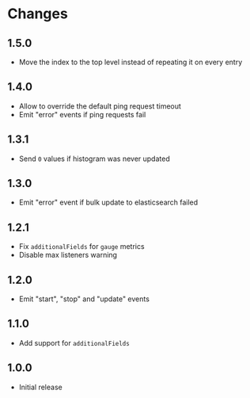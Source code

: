 # Changes

## 1.5.0

- Move the index to the top level instead of repeating it on every entry

## 1.4.0

- Allow to override the default ping request timeout
- Emit "error" events if ping requests fail

## 1.3.1

- Send `0` values if histogram was never updated

## 1.3.0

- Emit "error" event if bulk update to elasticsearch failed

## 1.2.1

- Fix `additionalFields` for `gauge` metrics
- Disable max listeners warning

## 1.2.0

- Emit "start", "stop" and "update" events

## 1.1.0

- Add support for `additionalFields`

## 1.0.0

- Initial release
